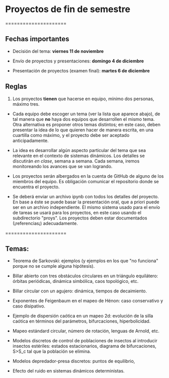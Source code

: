 # Proyectos de fin de semestre

=====================

## Fechas importantes

- Decisión del tema: **viernes 11 de noviembre**

- Envío de proyectos y presentaciones: **domingo 4 de diciembre**

- Presentación de proyectos (examen final): **martes 6 de diciembre**


## Reglas

1. Los proyectos **tienen** que hacerse  en equipo, mínimo dos personas, máximo tres.

- Cada equipo debe escoger un tema (ver la lista que aparece abajo), de tal manera que **no** haya dos equipos que desarrollen el mismo tema. Otra alternativa es proponer otros temas distintos; en este caso, deben presentar la idea de lo que quieren hacer de manera escrita, en una cuartilla como máximo, y el proyecto debe ser aceptado anticipadamente.

- La idea es desarrollar algún aspecto particular del tema que sea relevante en el contexto de sistemas dinámicos. Los detalles se discutirán *en clase*, semana a semana. Cada semana, iremos monitoreando los avances que se van logrando.

- Los proyectos serán albergados en la cuenta de GitHub de alguno de los miembros del equipo. Es obligación comunicar el repositorio donde se encuentra el proyecto.

- Se deberá enviar un archivo ipynb con todos los detalles del proyecto. En base a éste se puede basar la presentación oral, que a priori puede ser en un archivo independiente. El mismo sistema usado para el envío de tareas se usará para los proyectos, en este caso usando el subdirectorio "proys". Los proyectos deben estar documentados (¡referencias¡) adecuadamente.

=====================

## Temas:

- Teorema de Sarkovski: ejemplos (y ejemplos en los que "no funciona" porque no se cumple alguna hipótesis).

- Billar abierto con tres obstáculos circulares en un triángulo equilátero: órbitas periódicas, dinámica simbólica, caos topológico, etc.

- Billar circular con un agujero: dinámica, tiempos de decaimiento.  

- Exponentes de Feigenbaum en el mapeo de Hénon: caso conservativo y caso disipativo.

- Ejemplo de dispersión caótica en un mapeo 2d: evolución de la silla caótica en términos del parámetros, bifurcaciones, hiperbolicidad.

- Mapeo estándard circular, número de rotación, lenguas de Arnold, etc.

- Modelos discretos de control de poblaciones de insectos al introducir insectos estériles: estados estacionarios, diagrama de bifurcaciones, S>S_c tal que la población se elimina.

- Modelos depredador-presa discretos: puntos de equilibrio,

- Efecto del ruido en sistemas dinámicos deterministas.
